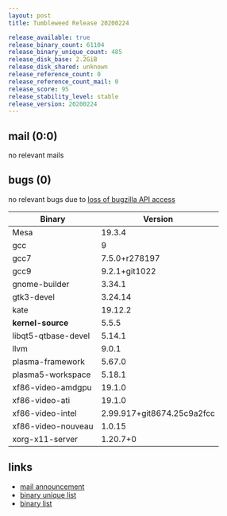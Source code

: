 ```yaml
---
layout: post
title: Tumbleweed Release 20200224

release_available: true
release_binary_count: 61104
release_binary_unique_count: 485
release_disk_base: 2.2GiB
release_disk_shared: unknown
release_reference_count: 0
release_reference_count_mail: 0
release_score: 95
release_stability_level: stable
release_version: 20200224
---
```


## mail (0:0)

no relevant mails

## bugs (0)

<!--more-->

no relevant bugs due to [loss of bugzilla API access](https://bugzilla.opensuse.org/show_bug.cgi?id=1157722)

Binary | Version
--- | ---
Mesa | 19.3.4
gcc | 9
gcc7 | 7.5.0+r278197
gcc9 | 9.2.1+git1022
gnome-builder | 3.34.1
gtk3-devel | 3.24.14
kate | 19.12.2
**kernel-source** | 5.5.5
libqt5-qtbase-devel | 5.14.1
llvm | 9.0.1
plasma-framework | 5.67.0
plasma5-workspace | 5.18.1
xf86-video-amdgpu | 19.1.0
xf86-video-ati | 19.1.0
xf86-video-intel | 2.99.917+git8674.25c9a2fcc
xf86-video-nouveau | 1.0.15
xorg-x11-server | 1.20.7+0

## links

- [mail announcement](https://lists.opensuse.org/opensuse-factory/2020-02/msg00536.html)
- [binary unique list](http://download.opensuse.org/history/20200224/rpm.unique.list)
- [binary list](http://download.opensuse.org/history/20200224/rpm.list)

